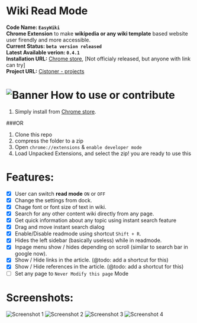 Wiki Read Mode
==============

**Code Name: `EasyWiki`** <br>
**Chrome Extension** to make **wikipedia or any wiki template** based website user firendly and more accessible. <br>
**Current Status: `beta version released`**<br>
**Latest Available verion: `0.4.1`**<br>
**Installation URL:** [Chrome store](https://chrome.google.com/webstore/detail/wikipedia-read-mode/icnpgdbaooggmkndmiaogcokgmpdfdmc), [Not officialy released, but anyone with link can try]<br>
**Project URL:** [Cistoner - projects](http://cistoner.org/projects/easywiki)

![Banner](https://raw.githubusercontent.com/mebjas/Wiki-Read-Mode/master/graphics/facebook%20publicity%20main.jpg)
How to use or contribute
==========
1. Simply install from [Chrome store](https://chrome.google.com/webstore/detail/wikipedia-read-mode/icnpgdbaooggmkndmiaogcokgmpdfdmc).
 
###OR

1. Clone this repo
2. compress the folder to a zip
3. Open `chrome://extensions` & `enable developer mode`
4. Load Unpacked Extensions, and select the zip! you are ready to use this

Features:
==========
- [x] User can switch **read mode** `ON` or `OFF`
- [x] Change the settings from dock.
- [x] Chage font or font size of text in wiki.
- [x] Search for any other content wiki directly from any page.
- [x] Get quick information about any topic using instant search feature
- [x] Drag and move instant search dialog
- [x] Enable/Disable readmode using shortcut `Shift + R`.
- [x] Hides the left sidebar (basically useless) while in readmode.
- [x] Inpage menu show / hides depending on scroll (similar to search bar in google now).
- [x] Show / Hide links in the article. (@todo: add a shortcut for this)
- [x] Show / Hide references in the article. (@todo: add a shortcut for this)
- [ ] Set any page to `Never Modify this page` Mode

Screenshots:
============
![Screenshot 1](https://raw.githubusercontent.com/mebjas/Wiki-Read-Mode/master/graphics/1280x800_i2.jpg)
![Screenshot 2](https://raw.githubusercontent.com/mebjas/Wiki-Read-Mode/master/graphics/1280x800_i1.jpg)
![Screenshot 3](https://raw.githubusercontent.com/mebjas/Wiki-Read-Mode/master/graphics/1280x800_i3.jpg)
![Screenshot 4](https://raw.githubusercontent.com/mebjas/Wiki-Read-Mode/master/graphics/1280x800_i4.jpg)

